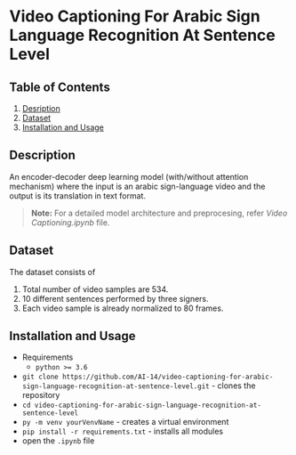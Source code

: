 # Video Captioning For Arabic Sign Language Recognition At Sentence Level

## Table of Contents
1. [Desription](#description)
2. [Dataset](#dataset)
3. [Installation and Usage](#installation-usage)

## Description <a name="description"></a>
An encoder-decoder deep learning model (with/without attention mechanism) where the input is an arabic sign-language video and the output is its translation in text format. 
> **Note:** For a detailed model architecture and preprocesing, refer *Video Captioning.ipynb* file.

## Dataset <a name="dataset"></a>
The dataset consists of 
1. Total number of video samples are 534.
1. 10 different sentences performed by three signers.
2. Each video sample is already normalized to 80 frames.

## Installation and Usage <a name="installation-usage"></a>
  - Requirements
    - `python >= 3.6`
  - `git clone https://github.com/AI-14/video-captioning-for-arabic-sign-language-recognition-at-sentence-level.git` - clones the repository
  - `cd video-captioning-for-arabic-sign-language-recognition-at-sentence-level`
  - `py -m venv yourVenvName` - creates a virtual environment
  - `pip install -r requirements.txt` - installs all modules
  - open the `.ipynb` file
